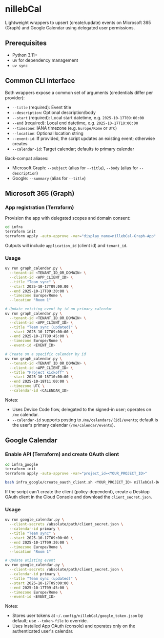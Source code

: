 # nillebCal

Lightweight wrappers to upsert (create/update) events on Microsoft 365 (Graph) and Google Calendar using delegated user permissions.

## Prerequisites

- Python 3.11+
- uv for dependency management
- `uv sync`

## Common CLI interface

Both wrappers expose a common set of arguments (credentials differ per provider):

- `--title` (required): Event title
- `--description`: Optional description/body
- `--start` (required): Local start datetime, e.g. `2025-10-17T09:00:00`
- `--end` (required): Local end datetime, e.g. `2025-10-17T10:00:00`
- `--timezone`: IANA timezone (e.g. `Europe/Rome` or `UTC`)
- `--location`: Optional location string
- `--event-id`: If provided, the script updates an existing event; otherwise creates
- `--calendar-id`: Target calendar; defaults to primary calendar

Back-compat aliases:
- Microsoft Graph: `--subject` (alias for `--title`), `--body` (alias for `--description`)
- Google: `--summary` (alias for `--title`)

## Microsoft 365 (Graph)

### App registration (Terraform)

Provision the app with delegated scopes and domain consent:

```bash
cd infra
terraform init
terraform apply -auto-approve -var="display_name=nillebCal-Graph-App"
```

Outputs will include `application_id` (client id) and `tenant_id`.

### Usage

```bash
uv run graph_calendar.py \
  --tenant-id <TENANT_ID_OR_DOMAIN> \
  --client-id <APP_CLIENT_ID> \
  --title "Team sync" \
  --start 2025-10-17T09:00:00 \
  --end 2025-10-17T09:30:00 \
  --timezone Europe/Rome \
  --location "Room 1"

# Update existing event by id on primary calendar
uv run graph_calendar.py \
  --tenant-id <TENANT_ID_OR_DOMAIN> \
  --client-id <APP_CLIENT_ID> \
  --title "Team sync (updated)" \
  --start 2025-10-17T09:00:00 \
  --end 2025-10-17T09:45:00 \
  --timezone Europe/Rome \
  --event-id <EVENT_ID>

# Create on a specific calendar by id
uv run graph_calendar.py \
  --tenant-id <TENANT_ID_OR_DOMAIN> \
  --client-id <APP_CLIENT_ID> \
  --title "Project kickoff" \
  --start 2025-10-18T10:00:00 \
  --end 2025-10-18T11:00:00 \
  --timezone UTC \
  --calendar-id <CALENDAR_ID>
```

Notes:
- Uses Device Code flow, delegated to the signed-in user; operates on `/me` calendar.
- `--calendar-id` supports posting to `/me/calendars/{id}/events`; default is the user's primary calendar (`/me/calendar/events`).

## Google Calendar

### Enable API (Terraform) and create OAuth client

```bash
cd infra_google
terraform init
terraform apply -auto-approve -var="project_id=<YOUR_PROJECT_ID>"

bash infra_google/create_oauth_client.sh <YOUR_PROJECT_ID> nillebCal-Desktop
```

If the script can't create the client (policy-dependent), create a Desktop OAuth client in the Cloud Console and download the `client_secret.json`.

### Usage

```bash
uv run google_calendar.py \
  --client-secrets /absolute/path/client_secret.json \
  --calendar-id primary \
  --title "Team sync" \
  --start 2025-10-17T09:00:00 \
  --end 2025-10-17T09:30:00 \
  --timezone Europe/Rome \
  --location "Room 1"

# Update existing event
uv run google_calendar.py \
  --client-secrets /absolute/path/client_secret.json \
  --calendar-id primary \
  --title "Team sync (updated)" \
  --start 2025-10-17T09:00:00 \
  --end 2025-10-17T09:45:00 \
  --timezone Europe/Rome \
  --event-id <EVENT_ID>
```

Notes:
- Stores user tokens at `~/.config/nillebCal/google_token.json` by default; use `--token-file` to override.
- Uses Installed App OAuth (console) and operates only on the authenticated user's calendar.


